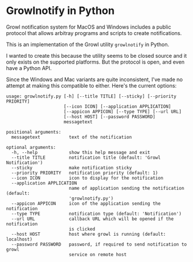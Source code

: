 # Growlnotify in Python

Growl notification system for MacOS and Windows includes a public protocol
that allows arbitray programs and scripts to create notifications.

This is an implementation of the Growl utility `growlnotify` in Python.

I wanted to create this because the utility seems to be closed source
and it only exists on the supported platforms. But the protocol is
open, and even have a Python API.

Since the Windows and Mac variants are quite inconsistent, I've made
no attempt at making this compatible to either. Here's the current
options:

    usage: growlnotify.py [-h] [--title TITLE] [--sticky] [--priority PRIORITY]
                          [--icon ICON] [--application APPLICATION]
                          [--appicon APPICON] [--type TYPE] [--url URL]
                          [--host HOST] [--password PASSWORD]
                          messagetext

    positional arguments:
      messagetext           text of the notification

    optional arguments:
      -h, --help            show this help message and exit
      --title TITLE         notification title (default: 'Growl Notification')
      --sticky              make notification sticky
      --priority PRIORITY   notification priority (default: 1)
      --icon ICON           icon to display for the notification
      --application APPLICATION
                            name of application sending the notification (default:
                            'growlnotify.py')
      --appicon APPICON     icon of the application sending the notification
      --type TYPE           notification type (default: 'Notification')
      --url URL             callback URL which will be opened if the notification
                            is clicked
      --host HOST           host where growl is running (default: localhost)
      --password PASSWORD   password, if required to send notification to growl
                            service on remote host
